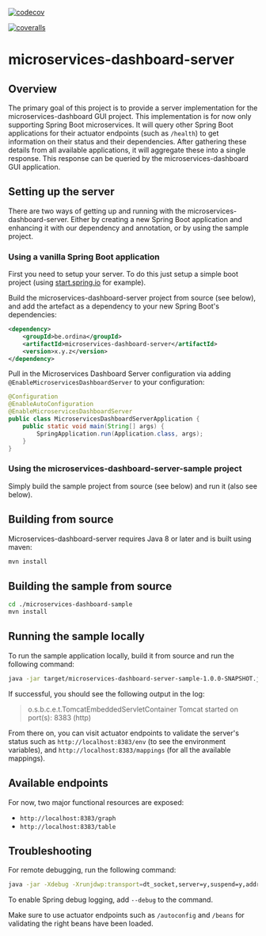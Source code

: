 [![codecov](https://codecov.io/gh/ordina-jworks/microservices-dashboard-server/branch/master/graph/badge.svg)](https://codecov.io/gh/ordina-jworks/microservices-dashboard-server)

[![coveralls](https://coveralls.io/repos/github/ordina-jworks/microservices-dashboard-server/badge.svg?branch=master)](https://coveralls.io/github/ordina-jworks/microservices-dashboard-server?branch=master)

# microservices-dashboard-server

## Overview

The primary goal of this project is to provide a server implementation for the microservices-dashboard GUI project.
This implementation is for now only supporting Spring Boot microservices.
It will query other Spring Boot applications for their actuator endpoints (such as ```/health```) to get information on their status and their dependencies.
After gathering these details from all available applications, it will aggregate these into a single response.
This response can be queried by the microservices-dashboard GUI application.

## Setting up the server

There are two ways of getting up and running with the microservices-dashboard-server.
Either by creating a new Spring Boot application and enhancing it with our dependency and annotation, or by using the sample project.

### Using a vanilla Spring Boot application

First you need to setup your server. To do this just setup a simple boot project (using [start.spring.io](start.spring.io) for example).

Build the microservices-dashboard-server project from source (see below), and add the artefact as a dependency to your new Spring Boot's dependencies:

```xml
<dependency>
	<groupId>be.ordina</groupId>
	<artifactId>microservices-dashboard-server</artifactId>
	<version>x.y.z</version>
</dependency>
```

Pull in the Microservices Dashboard Server configuration via adding `@EnableMicroservicesDashboardServer` to your configuration:

```java
@Configuration
@EnableAutoConfiguration
@EnableMicroservicesDashboardServer
public class MicroservicesDashboardServerApplication {
	public static void main(String[] args) {
		SpringApplication.run(Application.class, args);
	}
}
```

### Using the microservices-dashboard-server-sample project

Simply build the sample project from source (see below) and run it (also see below).

## Building from source

Microservices-dashboard-server requires Java 8 or later and is built using maven:

```bash
mvn install
```

## Building the sample from source

```bash
cd ./microservices-dashboard-sample
mvn install
```

## Running the sample locally

To run the sample application locally, build it from source and run the following command:

```bash
java -jar target/microservices-dashboard-server-sample-1.0.0-SNAPSHOT.jar --spring.config.location=./microservices-dashboard-server-configuration/microservices-dashboard-server.yml
```

If successful, you should see the following output in the log:

> o.s.b.c.e.t.TomcatEmbeddedServletContainer Tomcat started on port(s): 8383 (http)

From there on, you can visit actuator endpoints to validate the server's status such as ```http://localhost:8383/env``` (to see the environment variables), and ```http://localhost:8383/mappings``` (for all the available mappings).

## Available endpoints

For now, two major functional resources are exposed:

- ```http://localhost:8383/graph```
- ```http://localhost:8383/table```

## Troubleshooting

For remote debugging, run the following command:

```bash
java -jar -Xdebug -Xrunjdwp:transport=dt_socket,server=y,suspend=y,address=5005 target/microservices-dashboard-server-0.1.0-SNAPSHOT.jar --spring.config.location=../microservices-dashboard-server-configuration/microservices-dashboard-server.yml
```

To enable Spring debug logging, add ```--debug``` to the command.

Make sure to use actuator endpoints such as ```/autoconfig``` and ```/beans``` for validating the right beans have been loaded.
